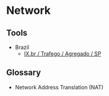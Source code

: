 # Network

## Tools

- Brazil
  - [IX.br / Trafego / Agregado / SP](https://ix.br/trafego/agregado/sp)

## Glossary

- Network Address Translation (NAT)
